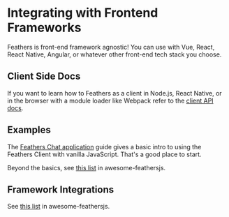 # Integrating with Frontend Frameworks

Feathers is front-end framework agnostic! You can use with Vue, React, React Native, Angular, or whatever other front-end tech stack you choose.

## Client Side Docs

If you want to learn how to Feathers as a client in Node.js, React Native, or in the browser with a module loader like Webpack refer to the [client API docs](/api/client.md).

## Examples

The [Feathers Chat application](../chat/readme.md) guide gives a basic intro to using the Feathers Client with vanilla JavaScript. That's a good place to start.

Beyond the basics, see [this list](https://github.com/feathersjs/awesome-feathersjs#examples) in awesome-feathersjs.

## Framework Integrations

See [this list](https://github.com/feathersjs/awesome-feathersjs#js-clients) in awesome-feathersjs.